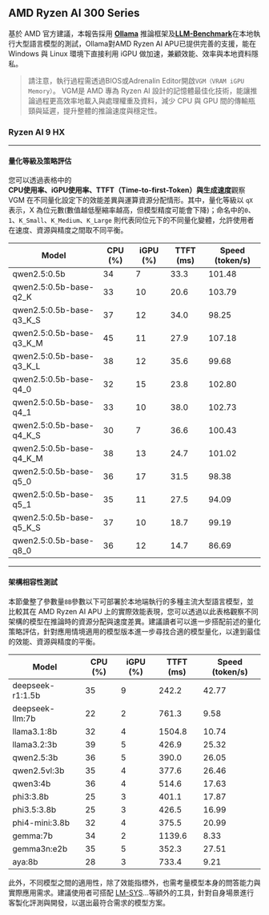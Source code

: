 ## AMD Ryzen AI 300 Series

基於 AMD 官方建議，本報告採用 [**Ollama**](https://ollama.com/) 推論框架及[**LLM-Benchmark**](https://llm.aidatatools.com/)在本地執行大型語言模型的測試，Ollama對AMD Ryzen AI APU已提供完善的支援，能在 Windows 與 Linux 環境下直接利用 iGPU 做加速，兼顧效能、效率與本地資料隱私。

> 請注意，執行過程需透過BIOS或Adrenalin Editor開啟`VGM（VRAM iGPU Memory）`。 VGM是 AMD 專為 Ryzen AI 設計的記憶體最佳化技術，能讓推論過程更高效率地載入與處理權重及資料，減少 CPU 與 GPU 間的傳輸瓶頸與延遲，提升整體的推論速度與穩定性。

### Ryzen AI 9 HX

---

#### 量化等級及策略評估

您可以透過表格中的 **CPU使用率、iGPU使用率、TTFT（Time-to-first-Token）**與**生成速度**觀察VGM 在不同量化設定下的效能差異與運算資源分配情形。其中，量化等級以 `qX` 表示，X 為位元數(數值越低壓縮率越高，但模型精度可能會下降)；命名中的`0`、`1`、`K_Small`、`K_Medium`、`K_Large` 則代表同位元下的不同量化變體，允許使用者在速度、資源與精度之間取不同平衡。

  | Model                         |  CPU (%) | iGPU (%) |  TTFT (ms) |  Speed (token/s)  |
  |-------------------------------|----------|----------|---------------|------------|
  | qwen2.5:0.5b                  |    34    |    7     |        33.3   | 101.48     |
  | qwen2.5:0.5b-base-q2_K        |    33    |   10     |        20.6   | 103.79     |
  | qwen2.5:0.5b-base-q3_K_S      |    37    |   12     |        34.0   |  98.25     |
  | qwen2.5:0.5b-base-q3_K_M      |    45    |   11     |        27.9   | 107.18     |  
  | qwen2.5:0.5b-base-q3_K_L      |    38    |   12     |        35.6   |  99.68     |
  | qwen2.5:0.5b-base-q4_0        |    32    |   15     |        23.8   | 102.80     |
  | qwen2.5:0.5b-base-q4_1        |    33    |   10     |        38.0   | 102.73     |
  | qwen2.5:0.5b-base-q4_K_S      |    30    |    7     |        36.6   | 100.43     |
  | qwen2.5:0.5b-base-q4_K_M      |    38    |   13     |        24.7   | 101.02     |
  | qwen2.5:0.5b-base-q5_0        |    36    |   17     |        31.5   |  98.38     |
  | qwen2.5:0.5b-base-q5_1        |    35    |   11     |        27.5   |  94.09     |
  | qwen2.5:0.5b-base-q5_K_S      |    37    |   10     |        18.7   |  99.19     |
  | qwen2.5:0.5b-base-q8_0        |    36    |   12     |        14.7   |  86.69     |

---

#### 架構相容性測試

本節彙整了參數量`8B`參數以下可部署於本地端執行的多種主流大型語言模型，並比較其在 AMD Ryzen AI APU 上的實際效能表現，您可以透過以此表格觀察不同架構的模型在推論時的資源分配與速度差異。建議讀者可以進一步搭配前述的量化策略評估，針對應用情境適用的模型版本進一步尋找合適的模型量化，以達到最佳的效能、資源與精度的平衡。
 
  | Model             |  CPU (%) | iGPU (%) |  TTFT (ms) |  Speed (token/s)  |
  |-------------------|----------|----------|---------------|------------|
  | deepseek-r1:1.5b  |  35      |   9      | 242.2         |  42.77     | 
  | deepseek-llm:7b   |  22      |   2      | 761.3         |  9.58      |  
  | llama3.1:8b       |  32      |   4      | 1504.8        | 10.74      |
  | llama3.2:3b       |  39      |   5      | 426.9         | 25.32      |
  | qwen2.5:3b        |  36      |   5      | 390.0         | 26.05      |
  | qwen2.5vl:3b      |  35      |   4      | 377.6         | 26.46      |
  | qwen3:4b          |  36      |   4      | 514.6         | 17.63      |
  | phi3:3.8b         |  25      |   3      | 401.1         | 17.87      |
  | phi3.5:3.8b       |  25      |   3      | 426.5         | 16.99      |
  | phi4-mini:3.8b    |  32      |   4      | 375.5         | 20.99      |
  | gemma:7b          |  34      |   2      | 1139.6        | 8.33       |
  | gemma3n:e2b       |  35      |   5      | 352.3         | 27.51      |
  | aya:8b            |  28      |   3      | 733.4         | 9.21       |

此外，不同模型之間的適用性，除了效能指標外，也需考量模型本身的問答能力與實際應用需求。建議使用者可搭配 [LM-SYS](https://github.com/lm-sys/FastChat/tree/main/fastchat/llm_judge)...等額外的工具，針對自身場景進行客製化評測與開發，以選出最符合需求的模型方案。